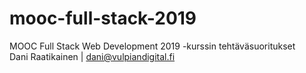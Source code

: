# mooc-full-stack-2019
MOOC Full Stack Web Development 2019 -kurssin tehtäväsuoritukset<br />
Dani Raatikainen | <a href="mailto:dani@vulpiandigital.fi">dani@vulpiandigital.fi</a>
